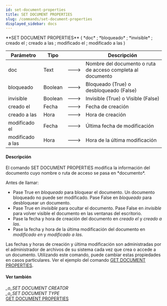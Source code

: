 ```yaml
---
id: set-document-properties
title: SET DOCUMENT PROPERTIES
slug: /commands/set-document-properties
displayed_sidebar: docs
---
```


<!--REF #_command_.SET DOCUMENT PROPERTIES.Syntax-->**SET DOCUMENT PROPERTIES** ( *doc* ; *bloqueado* ; *invisible* ; creado el ; creado a las ; modificado el ; modificado a las )<!-- END REF-->
<!--REF #_command_.SET DOCUMENT PROPERTIES.Params-->
| Parámetro | Tipo |  | Descripción |
| --- | --- | --- | --- |
| doc | Text | &#x1F852; | Nombre del documento o ruta de acceso completa al documento |
| bloqueado | Boolean | &#x1F852; | Bloqueado (True) o desbloqueado (False) |
| invisible | Boolean | &#x1F852; | Invisible (True) o Visible (False) |
| creado el | Fecha | &#x1F852; | Fecha de creación |
| creado a las | Hora | &#x1F852; | Hora de creación |
| modificado el | Fecha | &#x1F852; | Última fecha de modificación |
| modificado a las | Hora | &#x1F852; | Hora de la última modificación |

<!-- END REF-->

#### Descripción 

<!--REF #_command_.SET DOCUMENT PROPERTIES.Summary-->El comando SET DOCUMENT PROPERTIES modifica la información del documento cuyo nombre o ruta de acceso se pasa en *documento*.<!-- END REF--> 

Antes de llamar:

* Pase True en *bloqueado* para bloquear el documento. Un documento bloqueado no puede ser modificado. Pase False en *bloqueado* para desbloquear un documento.
* Pase True en *invisible* para ocultar el documento. Pase False en *invisible* para volver visible el documento en las ventanas del escritorio.
* Pase la fecha y hora de creación del documento en *creado el* y *creado a las*.
* Pase la fecha y hora de la última modificación del documento en *modificado en* y *modificado a las*.

Las fechas y horas de creación y última modificación son administradas por el administrador de archivos de su sistema cada vez que crea o accede a un documento. Utilizando este comando, puede cambiar estas propiedades en casos particulares. Ver el ejemplo del comando [GET DOCUMENT PROPERTIES](get-document-properties.md "GET DOCUMENT PROPERTIES").

#### Ver también 

*\_o\_SET DOCUMENT CREATOR*  
*\_o\_SET DOCUMENT TYPE*  
[GET DOCUMENT PROPERTIES](get-document-properties.md)  